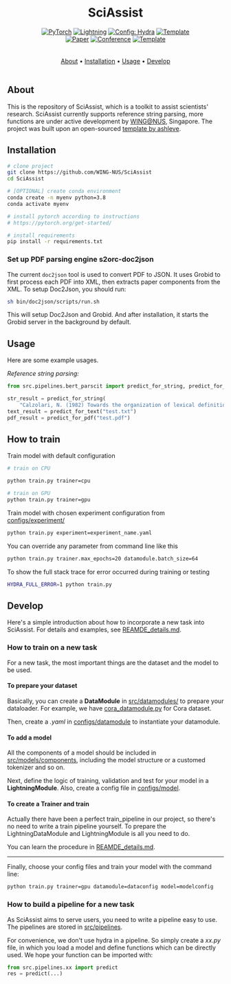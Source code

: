

<div align="center">
   
# SciAssist
<a href="https://pytorch.org/get-started/locally/"><img alt="PyTorch" src="https://img.shields.io/badge/PyTorch-ee4c2c?logo=pytorch&logoColor=white"></a>
<a href="https://pytorchlightning.ai/"><img alt="Lightning" src="https://img.shields.io/badge/-Lightning-792ee5?logo=pytorchlightning&logoColor=white"></a>
<a href="https://hydra.cc/"><img alt="Config: Hydra" src="https://img.shields.io/badge/Config-Hydra-89b8cd"></a>
<a href="https://github.com/ashleve/lightning-hydra-template"><img alt="Template" src="https://img.shields.io/badge/-Lightning--Hydra--Template-017F2F?style=flat&logo=github&labelColor=gray"></a><br>
[![Paper](http://img.shields.io/badge/paper-arxiv.1001.2234-B31B1B.svg)](https://www.nature.com/articles/nature14539)
[![Conference](http://img.shields.io/badge/AnyConference-year-4b44ce.svg)](https://papers.nips.cc/paper/2020)
<a href="https://github.com/ashleve/lightning-hydra-template"><img alt="Template" src="https://img.shields.io/badge/-Lightning--Hydra--Template-017F2F?style=flat&logo=github&labelColor=gray"></a><br>
  <br> <br>
  <a href="#about">About</a> •
  <a href="#installation">Installation</a> •
  <a href="#usage">Usage</a> •
  <a href="#develop">Develop</a> 
  <br> <br>
</div>

## About

This is the repository of SciAssist, which is a toolkit to assist scientists' research. SciAssist currently supports reference string parsing, more functions are under active development by [WING@NUS](https://wing.comp.nus.edu.sg/), Singapore. The project was built upon an open-sourced [template by ashleve](https://github.com/ashleve/lightning-hydra-template).

## Installation

```bash
# clone project
git clone https://github.com/WING-NUS/SciAssist
cd SciAssist

# [OPTIONAL] create conda environment
conda create -n myenv python=3.8
conda activate myenv

# install pytorch according to instructions
# https://pytorch.org/get-started/

# install requirements
pip install -r requirements.txt
```

### Set up PDF parsing engine s2orc-doc2json
The current `doc2json` tool is used to convert PDF to JSON. It uses Grobid to first process each PDF into XML, then extracts paper components from the XML.
To setup Doc2Json, you should run:
```bash
sh bin/doc2json/scripts/run.sh
```
This will setup Doc2Json and Grobid. And after installation, it starts the Grobid server in the background by default.



## Usage

Here are some example usages.

_Reference string parsing:_
```python
from src.pipelines.bert_parscit import predict_for_string, predict_for_text, predict_for_pdf

str_result = predict_for_string(
    "Calzolari, N. (1982) Towards the organization of lexical definitions on a database structure. In E. Hajicova (Ed.), COLING '82 Abstracts, Charles University, Prague, pp.61-64.")
text_result = predict_for_text("test.txt")
pdf_result = predict_for_pdf("test.pdf")
```


## How to train

Train model with default configuration

```bash
# train on CPU

python train.py trainer=cpu

# train on GPU
python train.py trainer=gpu 

```

Train model with chosen experiment configuration from [configs/experiment/](configs/experiment/)

```bash
python train.py experiment=experiment_name.yaml
```

You can override any parameter from command line like this

```bash
python train.py trainer.max_epochs=20 datamodule.batch_size=64
```

To show the full stack trace for error occurred during training or testing

```bash
HYDRA_FULL_ERROR=1 python train.py
```

## Develop
Here's a simple introduction about how to incorporate a new task into SciAssist.
For details and examples, see [REAMDE_details.md](README_details.md).
### How to train on a new task
For a new task, the most important things are the dataset and the model to be used.
#### To prepare your dataset
Basically, you can create a **DataModule** in [src/datamodules/](src/datamodules/) to prepare your dataloader.
For example, we have [cora_datamodule.py](src/datamodules/cora_datamodule.py) for Cora dataset. 

Then, create a _.yaml_ in [configs/datamodule](configs/datamodule) to instantiate your datamodule. 


#### To add a model
All the components of a model should be included in [src/models/components](src/models/components), including the model structure or a customed tokenizer and so on. 

Next, define the logic of training, validation and test for your model in a **LightningModule**.
Also, create a config file in [configs/model](configs/model).

#### To create a Trainer and train
Actually there have been a perfect train_pipeline in our project, so there's no need to write a train pipeline yourself. 
To prepare the LightningDataModule and LightningModule is all you need to do. 

You can learn the procedure in [REAMDE_details.md](README_details.md).

___
Finally, choose your config files and train your model with the command line:
```bash
python train.py trainer=gpu datamodule=dataconfig model=modelconfig
```
### How to build a pipeline for a new task
As SciAssist aims to serve users, you need to write a pipeline easy to use.
The pipelines are stored in [src/pipelines](src/pipelines). 

For convenience, we don't use hydra in a pipeline. 
So simply create a _xx.py_ file, in which you load a model and define functions which can be directly used.
We hope your function can be imported with:
```python
from src.pipelines.xx import predict
res = predict(...)
```

